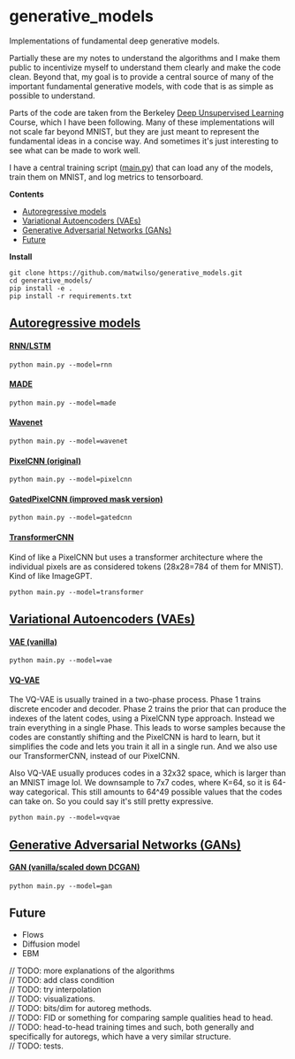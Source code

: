 # generative_models

Implementations of fundamental deep generative models.
<!--, along with descriptions using simple language.-->

Partially these are my notes to understand the algorithms and I make them public to incentivize myself to understand them clearly and make the code clean.
Beyond that, my goal is to provide a central source of many of the important fundamental generative models, with code that is as simple as possible to understand.

Parts of the code are taken from the Berkeley [Deep Unsupervised Learning](https://sites.google.com/view/berkeley-cs294-158-sp20/) Course,
which I have been following. Many of these implementations will not scale far beyond MNIST, but they are just meant to represent the fundamental ideas
in a concise way. And sometimes it's just interesting to see what can be made to work well.

I have a central training script ([main.py](./gms/main.py)) that can load any of the models, train
them on MNIST, and log metrics to tensorboard.


**Contents**
- [Autoregressive models](#autoregressive-models)
- [Variational Autoencoders (VAEs)](#variational-autoencoders-vaes)
- [Generative Adversarial Networks (GANs)](#generative-adversarial-networks-gans)
- [Future](#future)

**Install**
```
git clone https://github.com/matwilso/generative_models.git
cd generative_models/
pip install -e .
pip install -r requirements.txt
```

## [Autoregressive models](gms/autoregs)

#### [RNN/LSTM](gms/autoregs/rnn.py)
```
python main.py --model=rnn 
```
#### [MADE](gms/autoregs/made.py)
```
python main.py --model=made 
```
#### [Wavenet](gms/autoregs/wavenet.py)
```
python main.py --model=wavenet 
```
#### [PixelCNN (original)](gms/autoregs/pixelcnn.py)
```
python main.py --model=pixelcnn 
```
#### [GatedPixelCNN (improved mask version)](gms/autoregs/gatedcnn.py)
```
python main.py --model=gatedcnn 
```
#### [TransformerCNN](gms/autoregs/transformer.py)
Kind of like a PixelCNN but uses a transformer architecture where the individual pixels are as considered tokens (28x28=784 of them for MNIST).
Kind of like ImageGPT.
```
python main.py --model=transformer 
```

## [Variational Autoencoders (VAEs)](gms/vaes/)

#### [VAE (vanilla)](gms/vaes/vae.py)
```
python main.py --model=vae 
```
#### [VQ-VAE](gms/vaes/vqvae.py)

The VQ-VAE is usually trained in a two-phase process. Phase 1 trains discrete encoder and decoder. Phase 2 trains
the prior that can produce the indexes of the latent codes, using a PixelCNN type approach.
Instead we train everything in a single Phase.
This leads to worse samples because the codes are constantly shifting and the PixelCNN is hard to learn, but it simplifies
the code and lets you train it all in a single run.
And we also use our TransformerCNN, instead of our PixelCNN.

Also VQ-VAE usually produces codes in a 32x32 space, which is larger than an MNIST image lol.
We downsample to 7x7 codes, where K=64, so it is 64-way categorical. This still amounts 
to 64^49 possible values that the codes can take on. So you could say it's still pretty expressive.

```
python main.py --model=vqvae 
```
## [Generative Adversarial Networks (GANs)](gms/gans/)

#### [GAN (vanilla/scaled down DCGAN)](gms/gans/gan.py)
```
python main.py --model=gan 
```

## Future
- Flows
- Diffusion model
- EBM

// TODO: more explanations of the algorithms <br>
// TODO: add class condition <br>
// TODO: try interpolation <br>
// TODO: visualizations. <br>
// TODO: bits/dim for autoreg methods.  <br>
// TODO: FID or something for comparing sample qualities head to head. <br>
// TODO: head-to-head training times and such, both generally and specifically for autoregs, which have a very similar structure. <br>
// TODO: tests. <br>
